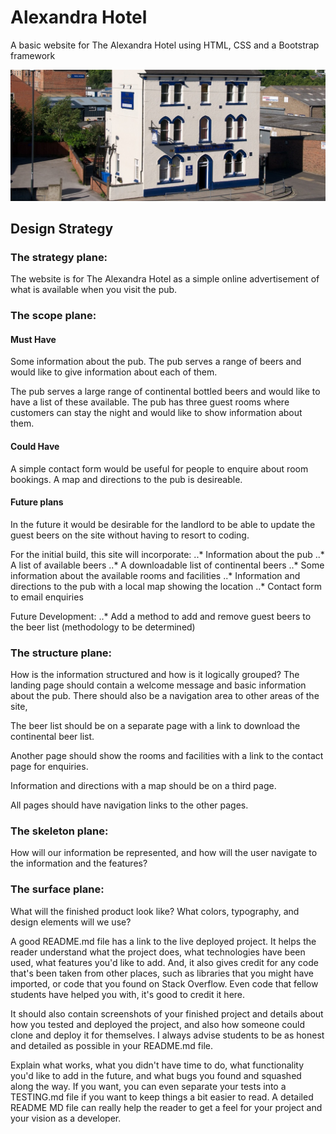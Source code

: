 # Alexandra Hotel
A basic website for The Alexandra Hotel using HTML, CSS and a Bootstrap framework

![Alexandra Hotel](/assets/img/alexandra-outside.jpg "Alexandra Hotel Exterior")

## Design Strategy

### The strategy plane:
The website is for The Alexandra Hotel as a simple online advertisement of what is available when you visit the pub.

### The scope plane:

#### Must Have
Some information about the pub.
The pub serves a range of beers and would like to give information about each of them.

The pub serves a large range of continental bottled beers and would like to have a list of these available.
The pub has three guest rooms where customers can stay the night and would like to show information about them.

#### Could Have
A simple contact form would be useful for people to enquire about room bookings.
A map and directions to the pub is desireable.

#### Future plans
In the future it would be desirable for the landlord to be able to update the guest beers on the site without having to resort to coding.

For the initial build, this site will incorporate:
..* Information about the pub
..* A list of available beers
..* A downloadable list of continental beers
..* Some information about the available rooms and facilities
..* Information and directions to the pub with a local map showing the location
..* Contact form to email enquiries

Future Development:
..* Add a method to add and remove guest beers to the beer list (methodology to be determined)


### The structure plane:
How is the information structured and how is it logically grouped?
The landing page should contain a welcome message and basic information about the pub. There should also be a navigation area to other areas of the site,

The beer list should be on a separate page with a link to download the continental beer list.

Another page should show the rooms and facilities with a link to the contact page for enquiries.

Information and directions with a map should be on a third page.

All pages should have navigation links to the other pages.


### The skeleton plane:
How will our information be represented, and how will the user navigate to the information and the features?

### The surface plane:
What will the finished product look like?
What colors, typography, and design elements will we use?


A good README.md file has a link to the live deployed project.
It helps the reader understand what the project does, what technologies have been used, what
features you'd like to add. And, it also gives credit for any code that's been
taken from other places, such as libraries that you might have imported,
or code that you found on Stack Overflow. Even code that fellow students have
helped you with, it's good to credit it here.

It should also contain screenshots of your finished project and details about
how you tested and deployed the project, and also how someone could clone and
deploy it for themselves. 
I always advise students to be as honest and detailed as possible in your README.md file. 

Explain what works, what you didn't have time to do, what functionality you'd like to add in the
future, and what bugs you found and squashed along the way.
If you want, you can even separate your tests into a TESTING.md file if you
want to keep things a bit easier to read. A detailed README MD file can really
help the reader to get a feel for your project and your vision as a developer.